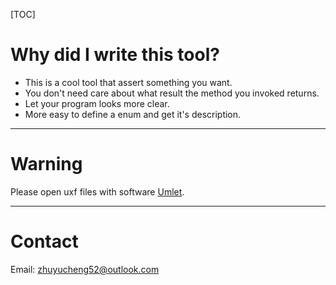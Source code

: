 [TOC]

# Why did I write this tool?
* This is a cool tool that assert something you want.
* You don't need care about what result the method you invoked returns.
* Let your program looks more clear.
* More easy to define a enum and get it's description.

---

# Warning
Please open uxf files with software [Umlet](http://www.umlet.com/changes.htm).

---

# Contact
Email: zhuyucheng52@outlook.com
